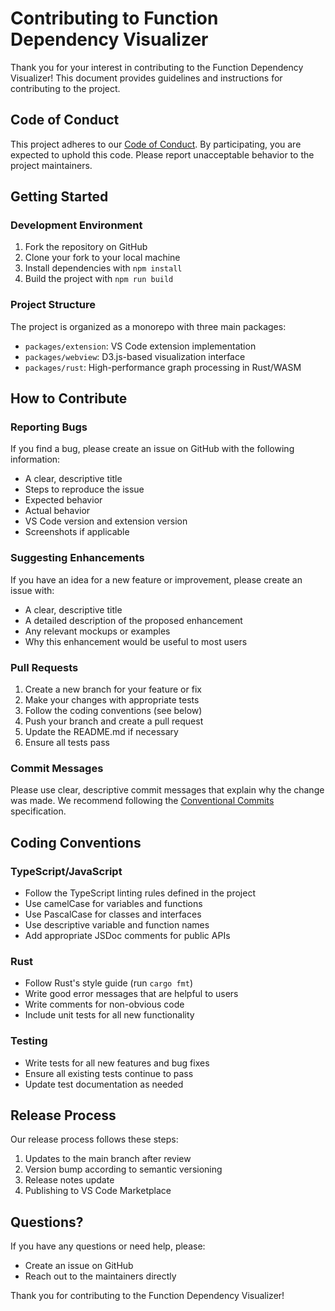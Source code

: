 # Contributing to Function Dependency Visualizer

Thank you for your interest in contributing to the Function Dependency Visualizer! This document provides guidelines and instructions for contributing to the project.

## Code of Conduct

This project adheres to our [Code of Conduct](CODE_OF_CONDUCT.md). By participating, you are expected to uphold this code. Please report unacceptable behavior to the project maintainers.

## Getting Started

### Development Environment

1. Fork the repository on GitHub
2. Clone your fork to your local machine
3. Install dependencies with `npm install`
4. Build the project with `npm run build`

### Project Structure

The project is organized as a monorepo with three main packages:

- `packages/extension`: VS Code extension implementation
- `packages/webview`: D3.js-based visualization interface
- `packages/rust`: High-performance graph processing in Rust/WASM

## How to Contribute

### Reporting Bugs

If you find a bug, please create an issue on GitHub with the following information:

- A clear, descriptive title
- Steps to reproduce the issue
- Expected behavior
- Actual behavior
- VS Code version and extension version
- Screenshots if applicable

### Suggesting Enhancements

If you have an idea for a new feature or improvement, please create an issue with:

- A clear, descriptive title
- A detailed description of the proposed enhancement
- Any relevant mockups or examples
- Why this enhancement would be useful to most users

### Pull Requests

1. Create a new branch for your feature or fix
2. Make your changes with appropriate tests
3. Follow the coding conventions (see below)
4. Push your branch and create a pull request
5. Update the README.md if necessary
6. Ensure all tests pass

### Commit Messages

Please use clear, descriptive commit messages that explain why the change was made. We recommend following the [Conventional Commits](https://www.conventionalcommits.org/) specification.

## Coding Conventions

### TypeScript/JavaScript

- Follow the TypeScript linting rules defined in the project
- Use camelCase for variables and functions
- Use PascalCase for classes and interfaces
- Use descriptive variable and function names
- Add appropriate JSDoc comments for public APIs

### Rust

- Follow Rust's style guide (run `cargo fmt`)
- Write good error messages that are helpful to users
- Write comments for non-obvious code
- Include unit tests for all new functionality

### Testing

- Write tests for all new features and bug fixes
- Ensure all existing tests continue to pass
- Update test documentation as needed

## Release Process

Our release process follows these steps:

1. Updates to the main branch after review
2. Version bump according to semantic versioning
3. Release notes update
4. Publishing to VS Code Marketplace

## Questions?

If you have any questions or need help, please:

- Create an issue on GitHub
- Reach out to the maintainers directly

Thank you for contributing to the Function Dependency Visualizer! 
